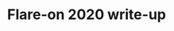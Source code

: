 ---
layout: articles
title: Flare-on 2020 write-up
excerpt: Write up cho Flare-on CTF lần thứ 7 (2020)
tags: flareon
articles:
  data_source: site.flareon
  show_cover: false
  show_excerpt: true
  show_readmore: true
  show_info: true
---